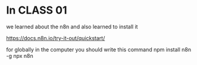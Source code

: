 # In CLASS 01 
we learned about the n8n and also learned to install it 

https://docs.n8n.io/try-it-out/quickstart/

for globally in the computer you should write this command
npm install n8n -g
npx n8n